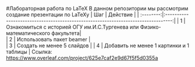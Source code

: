 #Лабораторная работа по LaTeX
В данном репозитории мы рассмотрим cоздание презентации по LaTeXy
| Шаг       |    Действие                                                                       |
| :--------:|:---------------------------------------------------------------------------------:|
| 1         | Ознакомиться с историей ОГУ им.И.С.Тургенева или Физико-математического факультета|  
| 2         | Использовать пакет beamer                                                         |     
| 3         | Создать не менее 5 слайдов                                                        |
| 4         | Добавить не менее 1 картинки и 1 таблицы                                          |
Ссылка: https://www.overleaf.com/project/625e7caf2e9d67f5f5d0355a